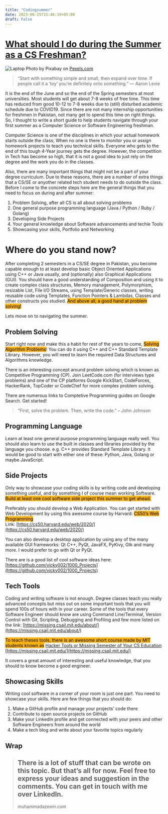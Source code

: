 ```yaml
---
title: "Codingsummer"
date: 2023-06-25T15:46:19+05:00
draft: False
---
```


# [What should I do during the Summer as a CS Freshman?](https://techcodifybyazeem.wordpress.com/2022/06/23/what-should-i-do-during-the-summer-as-a-cs-freshman/)
![Laptop](https://techcodifybyazeem.files.wordpress.com/2022/06/pexels-photo-459654.jpeg)
Photo by Pixabay on [Pexels.com](https://www.pexels.com/photo/gray-laptop-on-table-top-459654/)

> “Start with something simple and small, then expand over time. If
> people call it a ‘toy’ you’re definitely onto something.” — Aaron
> Levie

It is the end of the June and so the end of the Spring semesters at most universities. Most students will get about 7-8 weeks of free time. This time has reduced from good 10-12 to 7-8 weeks due to (still) disturbed academic schedule due to COVID19. Since there are not many internship opportunities for freshmen in Pakistan, not many get to spend this time on right things. So, I thought to write a short guide to help students navigate through your first summer as a Computer Science or Software Engineering freshman.

Computer Science is one of the disciplines in which your actual homework starts outside the class; When no one is there to monitor you or assign homework projects to teach you technical skills. Everyone who gets to the end of this tough 4-Year journey gets the degree. However, the competition in Tech has become so high, that it is not a good idea to just rely on the degree and the work you do in the classes.  
  
Also, there are many important things that might not be a part of your degree curriculum. Due to these reasons, there are a number of extra things that a CS/SE or anyother related tech student needs to do outside the class. Before I come to the concrete steps here are the general things that you need to focus on during and after summer:

1.  Problem Solving, after all CS is all about solving problems
2.  One general purpose programming language (Java / Python / Ruby / Golang)
3.  Developing Side Projects
4.  Your general knowledge about Software advancements and techie Tools
5.  Showcasing your skills, Portfolio and Networking

# Where do you stand now?

After completing 2 semesters in a CS/SE degree in Pakistan, you become capable enough to at least develop basic Object Oriented Applications using C++ or Java usually, and (optionally) also Graphical Applications (GUI). You should have a good understanding of Composition and using it to create complex class structures, Memory management, Polymorphism, resizable List, File I/O Streams, using Template/Generic classes, writing reusable code using Templates, Function Pointers & Lambdas, Classes and other constructs you studied.  <mark style="background-color:#FFB302;" class="has-inline-color">And above all, a good hand at problem solving!</mark>

Lets move on to navigating the summer.

## Problem Solving 

Start right now and make this a habit for rest of the years to come, <mark style="background-color:#FFB302;" class="has-inline-color">Solving Algorithm Problems</mark>! You can do it using C++ and C++ Standard Template Library. However, you will need to learn the required Data Structures and Algorithms knowledge.  
  
There is an interesting concept around problem solving which is known as Competitive Programming (CP). Join LeetCode.com (for interviews type problems) and one of the CP platforms Google KickStart, CodeForces, HackerRank, TopCoder or CodeChef for more complex problem solving.  
  
There are numerous links to Comptetive Programming guides on Google Search. Get started!

<blockquote>“First, solve the problem. Then, write the code.” – John Johnson</blockquote>

## Programming Language
Learn at least one general purpose programming language really well. You should also learn to use the built in classes and libraries provided by the language you choose. e.g. C++ provides Standard Template Library. It would be good to start with either one of these: Python, Java, Golang or maybe JavaScript.


## Side Projects

Only way to showcase your coding skills is by writing code and developing something useful, and by something I of course mean working Software.  <mark style="background-color:#FFB302;" class="has-inline-color">Build at least one cool software side project this summer to get ahead.</mark>  
  
Preferably you should develop a Web Application. You can get started with Web Development by using this awesome course by Harvard:  <mark style="background-color:#FFB302;" class="has-inline-color">CS50’s Web Programming</mark>  
Link:  [https://cs50.harvard.edu/web/2020/](https://cs50.harvard.edu/web/2020/)  
  
You can also develop a desktop application by using any of the many available GUI frameworks: Qt C++, PyQt, JavaFX, PyKivy, Gtk and many more. I would prefer to go with Qt or PyQt.

There are is a good list of cool software ideas here:  [https://github.com/vicky002/1000_Projects](https://github.com/vicky002/1000_Projects)

## Tech Tools

Coding and writing software is not enough. Degree classes teach you really advanced concepts but miss out on some important tools that you will spend 100s of hours with in your career. Some of the tools that every Software Engineer should know are using Command Line/Terminal, Version Control with Git, Scripting, Debugging and Profiling and few more listed on the link:  [https://missing.csail.mit.edu/about/](https://missing.csail.mit.edu/about/)

<mark style="background-color:#FFB302;" class="has-inline-color">To teach theses tools, there is an awesome short course made by MIT students known as</mark>  [Hacker Tools or Missing Semester of Your CS Education](https://missing.csail.mit.edu/)  [https://missing.csail.mit.edu/](https://missing.csail.mit.edu/)  
  
It covers a great amount of interesting and useful knowledge, that you should to know become a good engineer.

## Showcasing Skills

Writing cool software in a corner of your room is just one part. You need to showcase your skills. Here are few things that you should do:

1.  Make a GitHub profile and manage your projects’ code there
2.  Contribute to open source projects on GitHub
3.  Make your LinkedIn profile and get connected with your peers and other Software Engineers from around the world
4.  Make a tech blog and write about your favorite topics regularly

## Wrap

> ## There is a lot of stuff that can be wrote on this topic. But that’s all for now. Feel free to express your ideas and suggestion in the comments. You can get in touch with me over LinkedIn.
> 
> muhammadazeem.com

